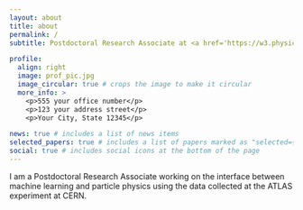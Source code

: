 ```yaml
---
layout: about
title: about
permalink: /
subtitle: Postdoctoral Research Associate at <a href='https://w3.physics.arizona.edu/'>University of Arizona</a>. Member of the <a href=' https://atlas.cern/'>ATLAS Collaboration at CERN</a> 

profile:
  align: right
  image: prof_pic.jpg
  image_circular: true # crops the image to make it circular
  more_info: >
    <p>555 your office number</p>
    <p>123 your address street</p>
    <p>Your City, State 12345</p>

news: true # includes a list of news items
selected_papers: true # includes a list of papers marked as "selected={true}"
social: true # includes social icons at the bottom of the page
---
```



I am a Postdoctoral Research Associate working on the interface between machine learning and particle physics using the data collected at the ATLAS experiment at CERN. 
<!--  
, where I work on jet substructure measurements and the application of machine learning to particle physics using the ATLAS experiment at CERN. I have a PhD in Elementary Particle Physics from Sorbonne Université (Paris, France). 

In my current and previous positions, I have applied different machine learning techniques for object classifications, pattern recognition techniques, and anomaly detection. 
From the particle physics side, I have worked on differential jet substructure measurements, hadronic object reconstruction and calibration, boosted object tagging, and search for new particles with hadronic final states. 
I can bring diverse perspectives and experiences to the team, as I have worked in multiple research institutions and collaborated with international colleagues. I value teamwork, innovation, and communication, and I am eager to contribute to the different goals and vision of the organization.

Write your biography here. Tell the world about yourself. Link to your favorite [subreddit](http://reddit.com). You can put a picture in, too. The code is already in, just name your picture `prof_pic.jpg` and put it in the `img/` folder.

Put your address / P.O. box / other info right below your picture. You can also disable any of these elements by editing `profile` property of the YAML header of your `_pages/about.md`. Edit `_bibliography/papers.bib` and Jekyll will render your [publications page](/al-folio/publications/) automatically.

Link to your social media connections, too. This theme is set up to use [Font Awesome icons](https://fontawesome.com/) and [Academicons](https://jpswalsh.github.io/academicons/), like the ones below. Add your Facebook, Twitter, LinkedIn, Google Scholar, or just disable all of them. -->
